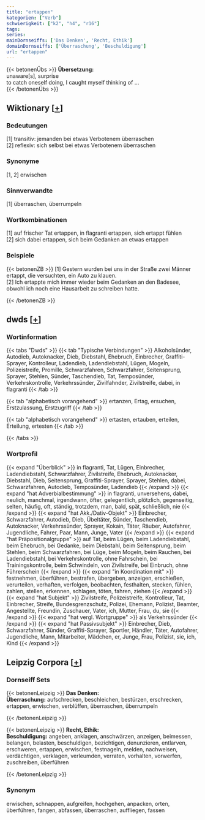 ```yaml
---
title: "ertappen"
kategorien: ["Verb"]
schwierigkeit: ["k2", "h4", "r16"]
tags:
series:
mainDornseiffs: ['Das Denken', 'Recht, Ethik']
domainDornseiffs: ['Überraschung', 'Beschuldigung']
url: "ertappen"
---
```


{{< betonenÜbs >}}
**Übersetzung:**  
unaware[s], surprise  
to catch oneself doing, I caught myself thinking of …  
{{< /betonenÜbs >}}

## Wiktionary [[+](https://de.wiktionary.org/wiki/ertappen)]

### Bedeutungen
[1] transitiv: jemanden bei etwas Verbotenem überraschen  
[2] reflexiv: sich selbst bei etwas Verbotenem überraschen  

### Synonyme
[1, 2] erwischen  

### Sinnverwandte
[1] überraschen, überrumpeln  

### Wortkombinationen
[1] auf frischer Tat ertappen, in flagranti ertappen, sich ertappt fühlen  
[2] sich dabei ertappen, sich beim Gedanken an etwas ertappen  

### Beispiele
{{< betonenZB >}}
[1] Gestern wurden bei uns in der Straße zwei Männer ertappt, die versuchten, ein Auto zu klauen.  
[2] Ich ertappte mich immer wieder beim Gedanken an den Badesee, obwohl ich noch eine Hausarbeit zu schreiben hatte.  

{{< /betonenZB >}}


## dwds [[+](https://www.dwds.de/wb/ertappen)]

### Wortinformation
{{< tabs "Dwds" >}}
{{< tab "Typische Verbindungen" >}}
Alkoholsünder, Autodieb, Autoknacker, Dieb, Diebstahl, Ehebruch, Einbrecher, Graffiti-Sprayer, Kontrolleur, Ladendieb, Ladendiebstahl, Lügen, Mogeln, Polizeistreife, Promille, Schwarzfahren, Schwarzfahrer, Seitensprung, Sprayer, Stehlen, Sünder, Taschendieb, Tat, Temposünder, Verkehrskontrolle, Verkehrssünder, Zivilfahnder, Zivilstreife, dabei, in flagranti
{{< /tab >}}

{{< tab "alphabetisch vorangehend" >}}
ertanzen, Ertag, ersuchen, Erstzulassung, Erstzugriff
{{< /tab >}}

{{< tab "alphabetisch vorangehend" >}}
ertasten, ertauben, erteilen, Erteilung, ertesten
{{< /tab >}}

{{< /tabs >}}

### Wortprofil
{{< expand "Überblick" >}} in flagranti, Tat, Lügen, Einbrecher, Ladendiebstahl, Schwarzfahrer, Zivilstreife, Ehebruch, Autoknacker, Diebstahl, Dieb, Seitensprung, Graffiti-Sprayer, Sprayer, Stehlen, dabei, Schwarzfahren, Autodieb, Temposünder, Ladendieb {{< /expand >}}
{{< expand "hat Adverbialbestimmung" >}} in flagranti, unversehens, dabei, neulich, manchmal, irgendwann, öfter, gelegentlich, plötzlich, gegenseitig, selten, häufig, oft, ständig, trotzdem, man, bald, spät, schließlich, nie {{< /expand >}}
{{< expand "hat Akk./Dativ-Objekt" >}} Einbrecher, Schwarzfahrer, Autodieb, Dieb, Übeltäter, Sünder, Taschendieb, Autoknacker, Verkehrssünder, Sprayer, Kokain, Täter, Räuber, Autofahrer, Jugendliche, Fahrer, Paar, Mann, Junge, Vater {{< /expand >}}
{{< expand "hat Präpositionalgruppe" >}} auf Tat, beim Lügen, beim Ladendiebstahl, beim Ehebruch, bei Gedanke, beim Diebstahl, beim Seitensprung, beim Stehlen, beim Schwarzfahren, bei Lüge, beim Mogeln, beim Rauchen, bei Ladendiebstahl, bei Verkehrskontrolle, ohne Fahrschein, bei Trainingskontrolle, beim Schwindeln, von Zivilstreife, bei Einbruch, ohne Führerschein {{< /expand >}}
{{< expand "in Koordination mit" >}} festnehmen, überführen, bestrafen, übergeben, anzeigen, erschießen, verurteilen, verhaften, verfolgen, beobachten, festhalten, stecken, fühlen, zahlen, stellen, erkennen, schlagen, töten, fahren, ziehen {{< /expand >}}
{{< expand "hat Subjekt" >}} Zivilstreife, Polizeistreife, Kontrolleur, Tat, Einbrecher, Streife, Bundesgrenzschutz, Polizei, Ehemann, Polizist, Beamter, Angestellte, Freundin, Zuschauer, Vater, ich, Mutter, Frau, du, sie {{< /expand >}}
{{< expand "hat vergl. Wortgruppe" >}} als Verkehrssünder {{< /expand >}}
{{< expand "hat Passivsubjekt" >}} Einbrecher, Dieb, Schwarzfahrer, Sünder, Graffiti-Sprayer, Sportler, Händler, Täter, Autofahrer, Jugendliche, Mann, Mitarbeiter, Mädchen, er, Junge, Frau, Polizist, sie, ich, Kind {{< /expand >}}

## Leipzig Corpora [[+](https://corpora.uni-leipzig.de/en/res?word=ertappen&corpusId=deu_newscrawl-public_2018)]

### Dornseiff Sets
{{< betonenLeipzig >}}
**Das Denken:**  
**Überraschung:** aufschrecken, beschleichen, bestürzen, erschrecken, ertappen, erwischen, verblüffen, überraschen, überrumpeln  

{{< /betonenLeipzig >}}


{{< betonenLeipzig >}}
**Recht, Ethik:**  
**Beschuldigung:** angeben, anklagen, anschwärzen, anzeigen, beimessen, belangen, belasten, beschuldigen, bezichtigen, denunzieren, entlarven, erschweren, ertappen, erwischen, festnageln, melden, nachweisen, verdächtigen, verklagen, verleumden, verraten, vorhalten, vorwerfen, zuschreiben, überführen  

{{< /betonenLeipzig >}}

### Synonym
erwischen, schnappen, aufgreifen, hochgehen, anpacken, orten, überführen, fangen, abfassen, überraschen, auffliegen, fassen

